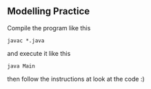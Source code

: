 ## Modelling Practice

Compile the program like this

```
javac *.java
```

and execute it like this

```
java Main
```

then follow the instructions at look at the code :)
